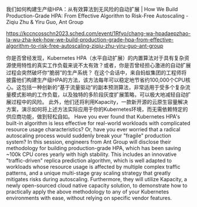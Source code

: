 我们如何构建生产级HPA：从有效算法到无风险的自动扩展 | How We Build Production-Grade HPA: From Effective Algorithm to Risk-Free Autoscaling - Ziqiu Zhu & Yiru Guo, Ant Group

https://kccncosschn2023.sched.com/event/1Rfyo/chang-wa-hpadaepzhao-la-wu-zha-kek-how-we-build-production-grade-hpa-from-effective-algorithm-to-risk-free-autoscaling-ziqiu-zhu-yiru-guo-ant-group

你是否曾经发现，Kubernetes HPA（水平自动扩展）的内置算法对于具有复杂资源使用特性的真实工作负载来说不太有效？或者，你是否曾经担心激进的自动扩展过程会突然破坏你“脆弱”的生产系统？ 
在这个会话中，来自蚂蚁集团的工程师将披露他们构建生产级HPA的方法，该方法每年可以稳定地节省约100,000个CPU核心。这包括一种创新的“基于流量驱动”的副本预测算法，非常适用于受多个复杂流量模式影响的工作负载，以及独特的多阶段灰度扩展策略，可以极大地减轻自动扩展过程中的风险。 
此外，他们还将利用Kapacity，一款新开源的云原生容量解决方案，演示如何将上述方法实际应用于你的Kubernetes环境，而无需依赖特定的供应商功能，做到轻松自如。 
Have you ever found that Kubernetes HPA's built-in algorithm is less effective for real-world workloads with complicated resource usage characteristics? Or, have you ever worried that a radical autoscaling process would suddenly break your "fragile" production system? 
In this session, engineers from Ant Group will disclose their methodology for building production-grade HPA, which has been saving ~100k CPU cores yearly with high stability. This includes an innovative "traffic-driven" replica prediction algorithm, which is well adapted to workloads whose resource usage is affected by multiple complex traffic patterns, and a unique multi-stage gray scaling strategy that greatly mitigates risks during autoscaling. 
Furthermore, they will utilize Kapacity, a newly open-sourced cloud native capacity solution, to demonstrate how to practically apply the above methodology to any of your Kubernetes environments with ease, without relying on specific vendor features.